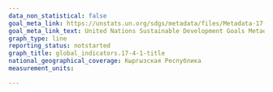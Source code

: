 ```yaml
---
data_non_statistical: false
goal_meta_link: https://unstats.un.org/sdgs/metadata/files/Metadata-17-04-01.pdf
goal_meta_link_text: United Nations Sustainable Development Goals Metadata (pdf 468kB)
graph_type: line
reporting_status: notstarted
graph_title: global_indicators.17-4-1-title
national_geographical_coverage: Кыргызская Республика
measurement_units: 

---
```

